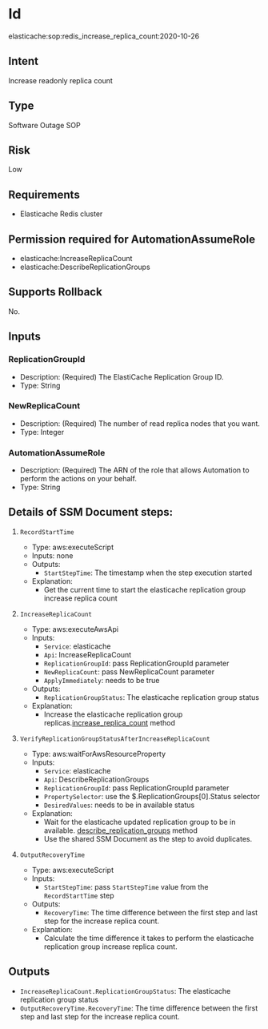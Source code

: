 # Id
elasticache:sop:redis_increase_replica_count:2020-10-26

## Intent
Increase readonly replica count

## Type
Software Outage SOP

## Risk
Low

## Requirements
* Elasticache Redis cluster

## Permission required for AutomationAssumeRole

* elasticache:IncreaseReplicaCount
* elasticache:DescribeReplicationGroups

## Supports Rollback
No.

## Inputs

### ReplicationGroupId

* Description: (Required) The ElastiCache Replication Group ID.
* Type: String

### NewReplicaCount

* Description: (Required) The number of read replica nodes that you want.
* Type: Integer

### AutomationAssumeRole

* Description: (Required) The ARN of the role that allows Automation to perform the actions on your behalf.
* Type: String

## Details of SSM Document steps:

1. `RecordStartTime`
   * Type: aws:executeScript
   * Inputs: none
   * Outputs:
      * `StartStepTime`: The timestamp when the step execution started
   * Explanation:
      * Get the current time to start the elasticache replication group increase replica count

1. `IncreaseReplicaCount`
   * Type: aws:executeAwsApi
   * Inputs:
      * `Service`: elasticache
      * `Api`: IncreaseReplicaCount
      * `ReplicationGroupId`: pass ReplicationGroupId parameter
      * `NewReplicaCount`: pass NewReplicaCount parameter
      * `ApplyImmediately`: needs to be true
   * Outputs:
      * `ReplicationGroupStatus`: The elasticache replication group status
   * Explanation:
      * Increase the elasticache replication group replicas.[increase_replica_count](https://docs.aws.amazon.com/AmazonElastiCache/latest/APIReference/API_IncreaseReplicaCount.html) method

1. `VerifyReplicationGroupStatusAfterIncreaseReplicaCount`
   * Type: aws:waitForAwsResourceProperty
   * Inputs:
      * `Service`: elasticache
      * `Api`: DescribeReplicationGroups
      * `ReplicationGroupId`: pass ReplicationGroupId parameter
      * `PropertySelector`: use the $.ReplicationGroups[0].Status selector
      * `DesiredValues`: needs to be in available status
   * Explanation:
      * Wait for the elasticache updated replication group to be in available. [describe_replication_groups](https://docs.aws.amazon.com/AmazonElastiCache/latest/APIReference/API_DescribeReplicationGroups.html) method
      * Use the shared SSM Document as the step to avoid duplicates.

1. `OutputRecoveryTime`
   * Type: aws:executeScript
   * Inputs:
      * `StartStepTime`: pass `StartStepTime` value from the `RecordStartTime` step
   * Outputs:
      * `RecoveryTime`: The time difference between the first step and last step for the increase replica count.
   * Explanation:
      * Calculate the time difference it takes to perform the elasticache replication group  increase replica count.

## Outputs

* `IncreaseReplicaCount.ReplicationGroupStatus`: The elasticache replication group status
* `OutputRecoveryTime.RecoveryTime`: The time difference between the first step and last step for the increase replica count.
